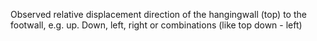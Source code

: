Observed relative displacement direction of the hangingwall (top) to the footwall, e.g. up. Down, left, right or combinations (like top down - left)
